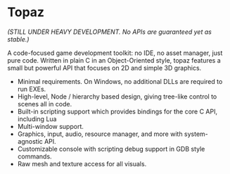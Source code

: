 # Topaz

*(STILL UNDER HEAVY DEVELOPMENT. No APIs are guaranteed yet as stable.)*

A code-focused game development toolkit: no IDE, no asset manager, just pure code.
Written in plain C in an Object-Oriented style, topaz features a small but powerful 
API that focuses on 2D and simple 3D graphics.

 - Minimal requirements. On Windows, no additional DLLs are required to run EXEs.
 - High-level, Node / hierarchy based design, giving tree-like control to scenes all in code.
 - Built-in scripting support which provides bindings for the core C API, including Lua
 - Multi-window support.
 - Graphics, input, audio, resource manager, and more with system-agnostic API.
 - Customizable console with scripting debug support in GDB style commands.
 - Raw mesh and texture access for all visuals.


